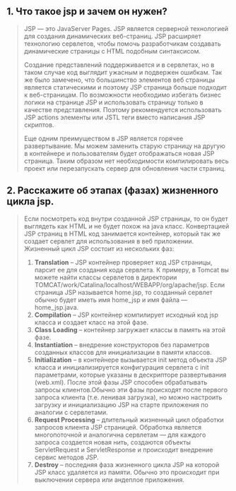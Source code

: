 ## 1. Что такое jsp и зачем он нужен?
>JSP — это JavaServer Pages. JSP является серверной технологией для создания динамических веб-страниц. JSP расширяет технологию сервлетов, чтобы помочь разработчикам создавать динамические страницы с HTML подобным синтаксисом.
>
>Создание представлений поддерживается и в сервлетах, но в таком случае код выглядит ужасным и подвержен ошибкам. Так же было замечено, что большинство элементов веб страницы является статическими и поэтому JSP страница больше подходит к веб-страницам. По возможности необходимо избегать бизнес логики на странице JSP и использовать страницу только в качестве представления. Поэтому рекомендуется использовать JSP actions элементы или JSTL теги вместо написания JSP скриптов.
>
>Еще одним преимуществом в JSP является горячее развертывание. Мы можем заменить старую страницу на другую в контейнере и пользователям будет отображаться новая JSP страница. Таким образом нет необходимости компилировать весь проект или перезапускать сервер для обновления части страниц.

## 2. Расскажите об этапах (фазах) жизненного цикла jsp.
>Если посмотреть код внутри созданной JSP страницы, то он будет выглядеть как HTML и не будет похож на java класс. Конвертацией JSP страниц в HTML код занимается контейнер, который так же создает сервлет для использования в веб приложении. Жизненный цикл JSP состоит из нескольких фаз:
> 1.  **Translation** – JSP контейнер проверяет код JSP страницы, парсит ее для создания кода сервлета. К примеру, в Tomcat вы можете найти классы сервлетов в директории TOMCAT/work/Catalina/localhost/WEBAPP/org/apache/jsp. Если страница JSP называется home.jsp, то созданный сервлет обычно будет иметь имя home_jsp и имя файла — home_jsp.java.
> 2.  **Compilation** – JSP контейнер компилирует исходный код jsp класса и создает класс на этой фазе.
> 3.  **Class Loading** – контейнер загружает классы в память на этой фазе.
> 4.  **Instantiation** – внедрение конструкторов без параметров созданных классов для инициализации в памяти классов.
> 5.  **Initialization** – в контейнере вызывается init метод объекта JSP класса и инициализируется конфигурация сервлета с init параметрами, которые указаны в дескрипторе развертывания (web.xml). После этой фазы JSP способен обрабатывать запросы клиентов.Обычно эти фазы происходят после первого запроса клиента (т.е. ленивая загрузка), но можно настроить загрузку и инициализацию JSP на старте приложения по аналогии с сервлетами.
> 6.  **Request Processing** – длительный жизненный цикл  обработки запросов клиента JSP страницей. Обработка является многопоточной и аналогична сервлетам — для каждого запроса создается новая нить, создаются объекты ServletRequest и ServletResponse и происходит внедрение сервис методов JSP.
> 7.  **Destroy** – последняя фаза жизненного цикла JSP на которой JSP класс удаляется из памяти. Обычно это происходит при выключении сервера или андеплое приложения.

